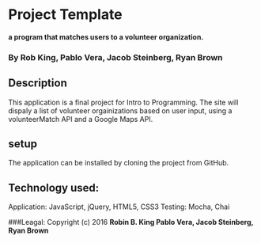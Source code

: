 # Project Template

#### a program that matches users to a volunteer organization.

### By Rob King, Pablo Vera, Jacob Steinberg, Ryan Brown

## Description
This application is a final project for Intro to Programming. The site will dispaly a list of volunteer orgainizations based on user input, using a volunteerMatch API and a Google Maps API.

## setup
The application can be installed by cloning the project from GitHub.

## Technology used:
Application: JavaScript, jQuery, HTML5, CSS3
Testing: Mocha, Chai

###Leagal:
Copyright (c) 2016 **Robin B. King Pablo Vera, Jacob Steinberg, Ryan Brown**

